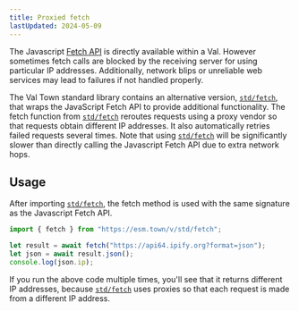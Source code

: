 ```yaml
---
title: Proxied fetch
lastUpdated: 2024-05-09
---
```


The Javascript [Fetch API](https://developer.mozilla.org/en-US/docs/Web/API/Fetch_API) is directly available within a Val. However sometimes fetch calls are blocked by the receiving server for using particular IP addresses. Additionally, network blips or unreliable web services may lead to failures if not handled properly.

The Val Town standard library contains an alternative version, [`std/fetch`](https://www.val.town/v/std/fetch), that wraps the JavaScript Fetch API to provide additional functionality. The fetch function from [`std/fetch`](https://www.val.town/v/std/fetch) reroutes requests using a proxy vendor so that requests obtain different IP addresses. It also automatically retries failed requests several times. Note that using [`std/fetch`](https://www.val.town/v/std/fetch) will be significantly slower than directly calling the Javascript Fetch API due to extra network hops.

## Usage

After importing [`std/fetch`](https://www.val.town/v/std/fetch), the fetch method is used with the same signature as the Javascript Fetch API.

```ts title="Example" val
import { fetch } from "https://esm.town/v/std/fetch";

let result = await fetch("https://api64.ipify.org?format=json");
let json = await result.json();
console.log(json.ip);
```

If you run the above code multiple times, you'll see that it returns different IP addresses, because [`std/fetch`](https://www.val.town/v/std/fetch) uses proxies so that each request is made from a different IP address.
